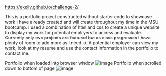 https://ekellv.github.io/challenge-2/

This is a portfolio project constructed without starter code to showcase work I have already created and will create throughout my time in the MSU bootcamp.
I used a combination of html and css to create a unique website to display my work for potential employers to access and evaluate. Currently only two projects are featured but as class progresses I have plenty of room to add more as I need to. A potential employer can view my work, look at my resume and use the contact information in the portfolio to contact me. 

Portfolio when loaded into browser window
![image](https://user-images.githubusercontent.com/103372188/172061175-349b4c26-601a-47c2-86ae-c3ce52d088cf.png)
Portfolio when scrolled down to bottom of page
![image](https://user-images.githubusercontent.com/103372188/172061207-10fdf687-20b5-4449-bed5-5c39fef068b9.png)

